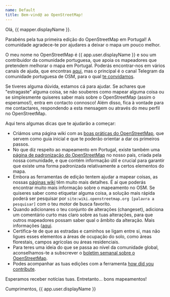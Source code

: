 ```yaml
---
name: Default
title: Bem-vind@ ao OpenStreetMap!
---
```


Olá, {{ mapper.displayName }}.

Parabéns pela tua primeira edição do OpenStreetMap em Portugal!
A comunidade agradece-te por ajudares a deixar o mapa um pouco melhor.

O meu nome no OpenStreetMap é {{ app.user.displayName }} e sou um contribuidor da comunidade portuguesa, que apoia os mapeadores que pretendem melhorar o mapa em Portugal.
Poderás encontrar-nos em vários canais de ajuda, que encontras [aqui](https://www.openstreetmap.org/help), mas o principal é o canal Telegram da comunidade portuguesa de OSM, para o qual [te convidamos](https://t.me/OSMPortugal).

Se tiveres alguma dúvida, estamos cá para ajudar. Se achares que "estragaste" alguma coisa, se não souberes como mapear alguma coisa ou se simplesmente quiseres saber mais sobre o OpenStreetMap (assim o esperamos!), entra em contacto connosco!
Além disso, fica à vontade para me contactares, respondendo a esta mensagem ou através do meu perfil no OpenStreetMap.

Aqui tens algumas dicas que te ajudarão a começar:

* Criámos uma página wiki com as [boas práticas do OpenStreetMap](https://wiki.openstreetmap.org/wiki/Pt:Boas_pr%C3%A1ticas), que servem como guia inicial e que te poderão orientar a dar os primeiros passos.
* No que diz respeito ao mapeamento em Portugal, existe também uma [página de padronização do OpenStreetMap](https://wiki.openstreetmap.org/wiki/Portugal/Padroniza%C3%A7%C3%A3o) no nosso país, criada pela nossa comunidade, e que contém informação útil e crucial para garantir que existe uma forma padronizada relativamente a certos elementos do mapa.
* Embora as ferramentas de edição tentem ajudar a mapear coisas, as nossas [páginas wiki](https://wiki.openstreetmap.org/wiki/) têm muito mais detalhes. É aí que poderás encontrar muito mais informação sobre o mapeamento no OSM.
Se quiseres saber como etiquetar alguma coisa, a solução mais rápida poderá ser pesquisar por `site:wiki.openstreetmap.org [palavra a pesquisar]` com o teu motor de busca favorito.
* Quando adicionares o teu conjunto de alterações (changeset), adiciona um comentário curto mas claro sobre as tuas alterações, para que outros mapeadores possam saber qual o âmbito da alteração. Mais informações ([aqui](https://wiki.openstreetmap.org/wiki/Pt:Boas_pr%C3%A1ticas#Bons_coment%C3%A1rios_no_conjunto_de_altera%C3%A7%C3%B5es_(changesets)).
* Certifica-te de que as estradas e caminhos se ligam entre si, mas não ligues esses elementos a áreas de ocupação do solo, como áreas florestais, campos agrícolas ou áreas residenciais.
* Para teres uma ideia do que se passa ao nível da comunidade global, aconselhamos-te a subscrever o [boletim semanal sobre o OpenStreetMap](https://weeklyosm.eu/).
* Podes acompanhar as tuas edições com a ferramenta [how did you contribute](https://hdyc.neis-one.org/).

Esperamos receber notícias tuas. Entretanto...
bons mapeamentos!

Cumprimentos,
{{ app.user.displayName }}
